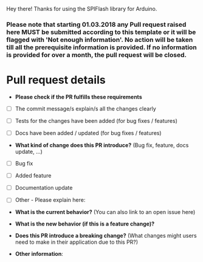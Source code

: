 Hey there! Thanks for using the SPIFlash library for Arduino. 
### Please note that starting 01.03.2018 any Pull request raised here MUST be submitted according to this template or it will be flagged with 'Not enough information'. No action will be taken till all the prerequisite information is provided. If no information is provided for over a month, the pull request will be closed.

# Pull request details

* **Please check if the PR fulfills these requirements**
- [ ] The commit message/s explain/s all the changes clearly
- [ ] Tests for the changes have been added (for bug fixes / features)
- [ ] Docs have been added / updated (for bug fixes / features)


* **What kind of change does this PR introduce?** (Bug fix, feature, docs update, ...)
- [ ] Bug fix
- [ ] Added feature
- [ ] Documentation update
- [ ] Other - Please explain here:


* **What is the current behavior?** (You can also link to an open issue here)



* **What is the new behavior (if this is a feature change)?**



* **Does this PR introduce a breaking change?** (What changes might users need to make in their application due to this PR?)



* **Other information**:
